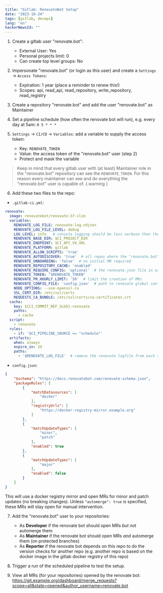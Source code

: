 ```yaml
---
title: "Gitlab: RenovateBot Setup"
date: "2023-10-24"
tags: [gitlab, devops]
lang: "en"
hackerNewsId: ""
---
```


1. Create a gitlab user "renovate.bot":
    * External User: Yes
    * Personal projects limit: 0
    * Can create top level groups: No

2. Impersonate "renovate.bot" (or login as this user) and create a `Settings` → `Access Tokens`:
    * Expiration: 1 year (place a reminder to renew this!)
    * Scopes: api, read_api, read_repository, write_repository, read_registry

3. Create a repository "renovate.bot" and add the user "renovate.bot" as Maintainer

4. Set a pipeline schedule (how often the renovate bot will run), e.g. every day at 5am: `0 5 * * *`

5. `Settings` → `CI/CD` → `Variables`: add a variable to supply the access token:
    * Key: `RENOVATE_TOKEN`
    * Value: the access token of the "renovate.bot" user (step 2)
    * Protect and mask the variable

> Keep in mind that every gitlab user with (at least) Maintainer role in the "renovate.bot" repository can see the `RENOVATE_TOKEN`. For this reason every maintainer can see and do everything the "renovate.bot" user is capable of.
> {.warning }

6. Add these two files to the repo:

* `.gitlab-ci.yml`:

```yaml
renovate:
  image: renovatebot/renovate:37-slim
  variables:
    RENOVATE_LOG_FILE: renovate-log.ndjson
    RENOVATE_LOG_FILE_LEVEL: debug
    LOG_LEVEL: info   # console logging should be less verbose than the logfile  because pipeline output is kept forever, logfiles can expire
    RENOVATE_BASE_DIR: $CI_PROJECT_DIR
    RENOVATE_ENDPOINT: $CI_API_V4_URL
    RENOVATE_PLATFORM: gitlab
    RENOVATE_ALLOW_SCRIPTS: 'true'
    RENOVATE_AUTODISCOVER: 'true'  # all repos where the "renovate.bot" user is (at least) developer are handled
    RENOVATE_ONBOARDING: 'false'  # no initial MR required
    RENOVATE_REPOSITORY_CACHE: 'enabled'
    RENOVATE_REQUIRE_CONFIG: 'optional'  # the renovate.json file in each handled repo is not required
    RENOVATE_TOKEN: "$RENOVATE_TOKEN"
    RENOVATE_PR_HOURLY_LIMIT: '50'  # limit the creation of MRs
    RENOVATE_CONFIG_FILE: 'config.json'  # path to renovate global config in "renovate.bot" repo
    NODE_OPTIONS: --use-openssl-ca
    SSL_CERT_DIR: /etc/ssl/certs
    REQUESTS_CA_BUNDLE: /etc/ssl/certs/ca-certificates.crt
  cache:
    key: ${CI_COMMIT_REF_SLUG}-renovate
    paths:
      - cache
  script:
    - renovate
  rules:
    - if: '$CI_PIPELINE_SOURCE == "schedule"'
  artifacts:
    when: always
    expire_in: 1d
    paths:
      - '$RENOVATE_LOG_FILE'  # remove the renovate logfile from each run after one day to reduce disk usage
```

* `config.json`:

```json
{
    "$schema": "https://docs.renovatebot.com/renovate-schema.json",
    "packageRules": [
        {
            "matchDatasources": [
                "docker"
            ],
            "registryUrls": [
                "https://docker-registry-mirror.example.org"
            ]
        },
        {
            "matchUpdateTypes": [
                "minor",
                "patch"
            ],
            "enabled": true
        },
        {
            "matchUpdateTypes": [
                "major"
            ],
            "enabled": false
        }
    ]
}
```

This will use a docker registry mirror and open MRs for minor and patch updates (no breaking changes). Unless `"automerge": true` is specified, these MRs will stay open for manual intervention.

7. Add the "renovate.bot" user to your repositories:
    * As **Developer** if the renovate bot should open MRs *but not* automerge them
    * As **Maintainer** if the renovate bot should open MRs *and* automerge them (on protected branches)
    * As **Reporter** if the renovate bot depends on this repo to do the version checks for another repo (e.g. another repo is based on the docker image in the gitlab docker registry of this repo)

8. Trigger a run of the scheduled pipeline to test the setup.

9. View all MRs (for your repositories) opened by the renovate bot: https://git.example.org/dashboard/merge_requests?scope=all&state=opened&author_username=renovate.bot

